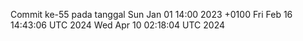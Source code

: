 Commit ke-55 pada tanggal Sun Jan 01 14:00 2023 +0100
Fri Feb 16 14:43:06 UTC 2024
Wed Apr 10 02:18:04 UTC 2024

